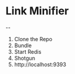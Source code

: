 # Link Minifier
--


1. Clone the Repo
2. Bundle
3. Start Redis
3. Shotgun
4. http://localhost:9393
